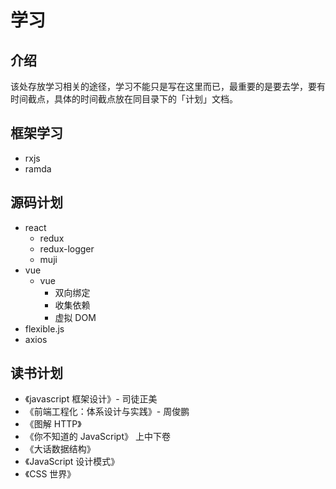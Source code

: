 # 学习

## 介绍

该处存放学习相关的途径，学习不能只是写在这里而已，最重要的是要去学，要有时间截点，具体的时间截点放在同目录下的「计划」文档。

## 框架学习

- rxjs
- ramda

## 源码计划

- react
  - redux
  - redux-logger
  - muji
- vue
  - vue
    - 双向绑定
    - 收集依赖
    - 虚拟 DOM
- flexible.js
- axios

## 读书计划

- 《javascript 框架设计》- 司徒正美
- 《前端工程化：体系设计与实践》- 周俊鹏
- 《图解 HTTP》
- 《你不知道的 JavaScript》 上中下卷
- 《大话数据结构》
- 《JavaScript 设计模式》
- 《CSS 世界》

<!-- ### 杂项

#### JavaScript

- 先把 ES6 再过一遍，把自己没用过、不熟悉的语法都用一遍
- 手写一个 Promise
- 了解 async await 如何实现
- 了解 Generator 如何实现
- 了解 Class 相关内容
- 了解 Symbol 如何使用
- 了解 Iterator 遍历器
- padEnd padStart 是干什么用的
- includes 和 indexOf 有什么区别
- repeat 是干什么用的
- Set 和 WeakSet 有什么区别
- Map 和 WeakMap 有什么区别
- 手写防抖、节流
- 手写 call apply bind
- 正则表达式需要好好学学，去看看那些匹配 url 或者 html 标签或者邮箱地址的正则

#### HTML5、CSS3

- canvas 略看
- video、audio 标签了解
- postMessage
- input 新增的 type 如何写规则
- ransform
- 常用的布局
  - 圣杯
  - flex
  - grid
  - 瀑布流
  - ...
- 自适应宽高
- 回流、重绘
- CSSOM 视图模式（张大大整理的）

#### 浏览器

- 浏览器渲染原理
- url 解析过程
- 事件机制
- Event loop
- 跨域的几种方法

#### webpack

- 优化脚手架相关内容
- 如何写一个 loader/plugin
- babel 的原理，哪个模块处理什么事情
- AST 语法树

#### websocket

- 协议相关

#### 数据结构

- 二叉树前中后序遍历
- 链表和数组区别
- 堆、栈 -->
